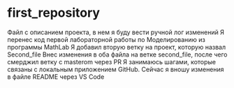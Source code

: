 # first_repository
Файл с описанием проекта, в нем я буду вести ручной лог изменений 
Я перенес код первой лабораторной работы по Моделированию из программы MathLab 
Я добавил вторую ветку на проект, которую назвал Second_file 
Внес изменения в оба файла на ветке second_file, после чего смерджил ветку с masterom через  PR 
Я занимаюсь шагами, которые связаны с локальным приложением GitHub.
Сейчас я вношу изменения в файле README через VS Code 